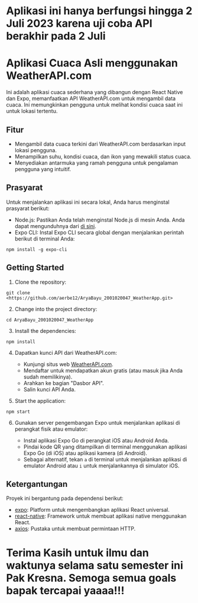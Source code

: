 # Aplikasi ini hanya berfungsi hingga 2 Juli 2023 karena uji coba API berakhir pada 2 Juli
# Aplikasi Cuaca Asli menggunakan WeatherAPI.com

Ini adalah aplikasi cuaca sederhana yang dibangun dengan React Native dan Expo, memanfaatkan API WeatherAPI.com untuk mengambil data cuaca. Ini memungkinkan pengguna untuk melihat kondisi cuaca saat ini untuk lokasi tertentu.

## Fitur

- Mengambil data cuaca terkini dari WeatherAPI.com berdasarkan input lokasi pengguna.
- Menampilkan suhu, kondisi cuaca, dan ikon yang mewakili status cuaca.
- Menyediakan antarmuka yang ramah pengguna untuk pengalaman pengguna yang intuitif.

## Prasyarat

Untuk menjalankan aplikasi ini secara lokal, Anda harus menginstal prasyarat berikut:

- Node.js: Pastikan Anda telah menginstal Node.js di mesin Anda. Anda dapat mengunduhnya dari [di sini](https://nodejs.org/).
- Expo CLI: Instal Expo CLI secara global dengan menjalankan perintah berikut di terminal Anda:

```shell
npm install -g expo-cli
```

## Getting Started

1. Clone the repository:

```shell
git clone <https://github.com/aerbe12/AryaBayu_2001020047_WeatherApp.git>
```

2. Change into the project directory:

```shell
cd AryaBayu_2001020047_WeatherApp
```

3. Install the dependencies:

```shell
npm install
```

4. Dapatkan kunci API dari WeatherAPI.com:

   - Kunjungi situs web [WeatherAPI.com](https://www.weatherapi.com/).
   - Mendaftar untuk mendapatkan akun gratis (atau masuk jika Anda sudah memilikinya).
   - Arahkan ke bagian "Dasbor API".
   - Salin kunci API Anda.

5. Start the application:

```shell
npm start
```

6. Gunakan server pengembangan Expo untuk menjalankan aplikasi di perangkat fisik atau emulator:

   - Instal aplikasi Expo Go di perangkat iOS atau Android Anda.
   - Pindai kode QR yang ditampilkan di terminal menggunakan aplikasi Expo Go (di iOS) atau aplikasi kamera (di Android).
   - Sebagai alternatif, tekan `a` di terminal untuk menjalankan aplikasi di emulator Android atau `i` untuk menjalankannya di simulator iOS.


## Ketergantungan

Proyek ini bergantung pada dependensi berikut:

- [expo](https://expo.io/): Platform untuk mengembangkan aplikasi React universal.
- [react-native](https://reactnative.dev/): Framework untuk membuat aplikasi native menggunakan React.
- [axios](https://axios-http.com/): Pustaka untuk membuat permintaan HTTP.


# Terima Kasih untuk ilmu dan waktunya selama satu semester ini Pak Kresna. Semoga semua goals bapak tercapai yaaaa!!!
